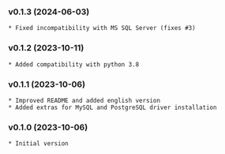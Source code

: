 ### v0.1.3 (2024-06-03)
    * Fixed incompatibility with MS SQL Server (fixes #3)

### v0.1.2 (2023-10-11)
    * Added compatibility with python 3.8

### v0.1.1 (2023-10-06)
    * Improved README and added english version
    * Added extras for MySQL and PostgreSQL driver installation 

### v0.1.0 (2023-10-06)
    * Initial version